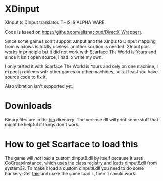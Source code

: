 # XDinput

XInput to DInput translator. THIS IS ALPHA WARE.

Code is based on https://github.com/elishacloud/DirectX-Wrappers.

Since some games don't support XInput and the XInput to DInput mapping from windows is
totally useless, another solution is needed.
XInput plus works in principle but it did not work with Scarface The World is Yours
and since it isn't open source, I had to write my own.

I only tested it with Scarface The World is Yours and only on one machine,
I expect problems with other games or other machines, but at least you have
source code to fix it.

Also vibration isn't supported yet.

# Downloads

Binary files are in the [bin](bin) directory.
The verbose dll will print some stuff that might be helpful if things don't work.

# How to get Scarface to load this

The game will *not* load a custom dinput8.dll by itself because it uses
CoCreateInstance, which uses the class registry and loads dinput8.dll from system32.
To make it load a custom dinput8.dll you need to do some hackery:
Get [this](bin/scarface_dinput.zip) and make the game load it,
then it should work.
